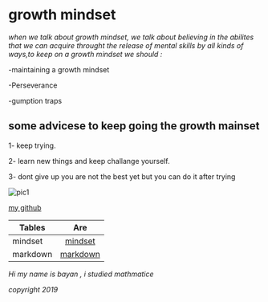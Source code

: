 # growth mindset
 *when we talk about growth mindset, we talk about believing in the abilites that we can acquire throught the release of mental skills by all kinds of ways,to keep on  a growth mindset we should :*

 -maintaining a growth mindset

 -Perseverance

  -gumption traps

## some advicese to keep going the growth mainset

1- keep trying. 

2- learn new things and keep challange yourself.

3- dont give up you are not the best yet but you can do it after trying 

![pic1](https://www.excelsior.edu/wp-content/uploads/sites/46/2017/03/Growth-Mindset-e1565799493145.png)


[my github](https://github.com/bayanmhmd)


| Tables        | Are                                     |
| ------------- |:---------------------------------------:|      
| mindset       | [mindset](https://bayanmhmd.github.io/learning-journala/growth-mindset)                         |
| markdown      | [markdown](https://bayanmhmd.github.io/learning-journala/markdown)                               |  
  
*Hi  my name is bayan , i studied mathmatice*

 *copyright 2019*